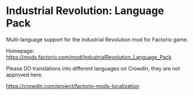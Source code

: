 # Industrial Revolution: Language Pack

Multi-language support for the Industrial Revolution mod for Factorio game.

Homepage: https://mods.factorio.com/mod/IndustrialRevolution_Language_Pack



Please DO translations into different languages on Crowdin, they are not approved here.

https://crowdin.com/project/factorio-mods-localization
